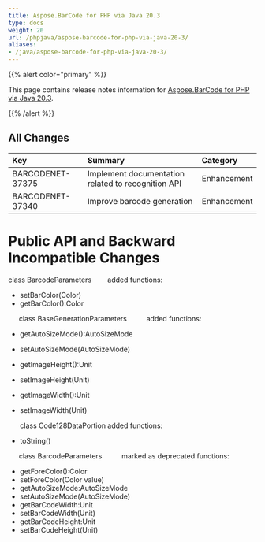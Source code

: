 ```yaml
---
title: Aspose.BarCode for PHP via Java 20.3
type: docs
weight: 20
url: /phpjava/aspose-barcode-for-php-via-java-20-3/
aliases:
- /java/aspose-barcode-for-php-via-java-20-3/
---
```


{{% alert color="primary" %}} 

This page contains release notes information for [Aspose.BarCode for PHP via Java 20.3](https://downloads.aspose.com/barcode/php/new-releases/aspose.barcode-for-php-via-java-20.3/).

{{% /alert %}} 
## **All Changes**

|**Key**|**Summary**|**Category**|
| :- | :- | :- |
|BARCODENET-37375|Implement documentation related to recognition API  |Enhancement|
|BARCODENET-37340|Improve barcode generation|Enhancement|
# **Public API and Backward Incompatible Changes**
class BarcodeParameters
`    `added functions:

- setBarColor(Color)
- getBarColor():Color

`   `class BaseGenerationParameters
`     `added functions:

- getAutoSizeMode():AutoSizeMode
- setAutoSizeMode(AutoSizeMode)
- getImageHeight():Unit
- setImageHeight(Unit)
- getImageWidth():Unit
- setImageWidth(Unit)

  class Code128DataPortion
  added functions:
- toString()

`   `class BarcodeParameters
`     `marked as deprecated functions:

- getForeColor():Color
- setForeColor(Color value)
- getAutoSizeMode:AutoSizeMode
- setAutoSizeMode(AutoSizeMode)
- getBarCodeWidth:Unit
- setBarCodeWidth(Unit)
- getBarCodeHeight:Unit
- setBarCodeHeight(Unit)
